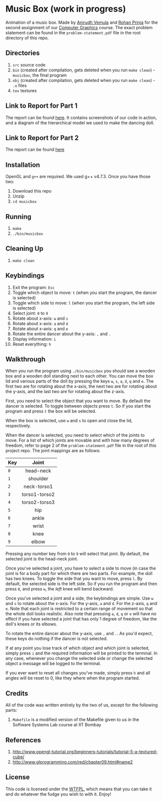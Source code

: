 Music Box (work in progress)
============================

Animation of a music box. Made by [Anirudh Vemula](vvanirudh@gmail.com) and [Rohan Prinja](rohan.prinja@gmail.com) for the second assignment of our [Computer Graphics](http://www.cse.iitb.ac.in/~paragc/teaching/2013/cs475) course. The exact problem statement can be found in the `problem-statement.pdf` file in the root directory of this repo.

Directories
-----------

1. `src` source code
2. `bin` (created after compilation, gets deleted when you run `make clean`) - `musicbox`, the final program
3. `obj` (created after compilation, gets deleted when you run `make clean`) - `.o` files
4. `tex` textures

Link to Report for Part 1
-------------------------

The report can be found [here](http://www.cse.iitb.ac.in/~rohanp/musicbox.html). It contains screenshots of our code in action, and a diagram of the hierarchical model we used to make the dancing doll.

Link to Report for Part 2
-------------------------

The report can be found [here](http://www.cse.iitb.ac.in/~rohanp/musicbox2.html)

Installation
------------

OpenGL and `g++` are required. We used g++ v4.7.3. Once you have those two:

1. Download this repo
2. Unzip
3. `cd musicbox`

Running
-------

1. `make`
2. `./bin/musicbox`

Cleaning Up
-----------

1. `make clean`

Keybindings
-----------

1. Exit the program: `Esc`
2. Toggle which object to move: `t` (when you start the program, the dancer is selected)
3. Toggle which side to move: `l` (when you start the program, the left side is selected)
4. Select joint: `0` to `9`
5. Rotate about x-axis: `w` and `s`
6. Rotate about x-axis: `a` and `d`
7. Rotate about x-axis: `q` and `e`
8. Rotate the entire dancer about the y-axis: `,` and `.`
9. Display information: `i`
10. Reset everything: `h`

Walkthrough
-----------

When you run the program using `./bin/musicbox` you should see a wooden box and a wooden doll standing next to each other. You can move the box lid and various parts of the doll by pressing the keys `w`, `s`, `a`, `d`, `q` and `e`. The first two are for rotating about the x-axis, the next two are for rotating about the y-axis, and the last two are for rotating about the z-axis.

First, you need to select the object that you want to move. By default the dancer is selected. To toggle between objects press `t`. So if you start the program and press `t` the box will be selected.

When the box is selected, use `w` and `s` to open and close the lid, respectively.

When the dancer is selected, you need to select which of the joints to move. For a list of which joints are movable and with how many degrees of freedom, refer to page 2 of the `problem-statement.pdf` file in the root of this project repo. The joint mappings are as follows:

| Key | Joint |
| --- |:-----:|
| `0` | head-neck |
| `1` | shoulder |
| `2` | neck-torso1 |
| `3` | torso1-torso2 |
| `4` | torso2-torso3 |
| `5` | hip |
| `6` | ankle |
| `7` | wrist |
| `8` | knee |
| `9` | elbow |

Pressing any number key from `0` to `9` will select that joint. By default, the selected joint is the head-neck joint.

Once you've selected a joint, you have to select a side to move (in case the joint is for a body part for which there are two parts. For example, the doll has two knees. To toggle the side that you want to move, press `l`. By default, the selected side is the left side. So if you run the program and then press `8`, and press `w`, the *left* knee will bend backward.

Once you've selected a joint and a side, the keybindings are simple. Use `w` and `s` to rotate about the x-axis. For the y-axis, `a` and `d`. For the z-axis, `q` and `e`. Note that each joint is restricted to a certain range of movement so that the whole doll looks realistic. Also note that pressing `a`, `d`, `q` or `e` will have no effect if you have selected a joint that has only 1 degree of freedom, like the doll's knees or its elbows.

To rotate the entire dancer about the y-axis, use `,` and `.`. As you'd expect, these keys do nothing if the dancer is not selected.

If at any point you lose track of which object and which joint is selected, simply press `i` and the required information will be printed to the terminal. In any case, whenever you change the selected side or change the selected object a message will be logged to the terminal.

If you ever want to reset all changes you've made, simply press `h` and all angles will be reset to 0, like they where when the program started.

Credits
-------

All of the code was written entirely by the two of us, except for the following parts:

1. `Makefile` is a modified version of the Makefile given to us in the Software Systems Lab course at IIT Bombay

References
----------

1. http://www.opengl-tutorial.org/beginners-tutorials/tutorial-5-a-textured-cube/
2. http://www.glprogramming.com/red/chapter09.html#name2

License
-------

This code is licensed under the [WTFPL](http://www.wtfpl.net/about/), which means that you can take it and do whatever the fudge you wish to with it. Enjoy!